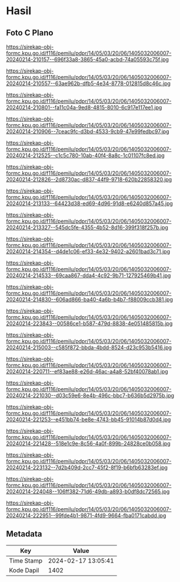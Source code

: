 # Hasil

## Foto C Plano

https://sirekap-obj-formc.kpu.go.id/f116/pemilu/pdpr/14/05/03/20/06/1405032006007-20240214-210157--696f33a8-3865-45a0-acbd-74a05593c75f.jpg

https://sirekap-obj-formc.kpu.go.id/f116/pemilu/pdpr/14/05/03/20/06/1405032006007-20240214-210557--63ae962b-dfb5-4e34-8778-012815d8c46c.jpg

https://sirekap-obj-formc.kpu.go.id/f116/pemilu/pdpr/14/05/03/20/06/1405032006007-20240214-210801--fa11c04a-9ed8-4815-8010-6c917e117ee1.jpg

https://sirekap-obj-formc.kpu.go.id/f116/pemilu/pdpr/14/05/03/20/06/1405032006007-20240214-210906--7ceac9fc-d3bd-4533-9cb9-47e99fedbc97.jpg

https://sirekap-obj-formc.kpu.go.id/f116/pemilu/pdpr/14/05/03/20/06/1405032006007-20240214-212525--c1c5c780-10ab-40f4-8a8c-1c01107fc8ed.jpg

https://sirekap-obj-formc.kpu.go.id/f116/pemilu/pdpr/14/05/03/20/06/1405032006007-20240214-212826--2d8730ac-d837-44f9-9718-620b22858320.jpg

https://sirekap-obj-formc.kpu.go.id/f116/pemilu/pdpr/14/05/03/20/06/1405032006007-20240214-213133--64423d38-ed69-4d96-91d8-e6240d857a45.jpg

https://sirekap-obj-formc.kpu.go.id/f116/pemilu/pdpr/14/05/03/20/06/1405032006007-20240214-213327--545dc5fe-4355-4b52-8d16-399f318f257b.jpg

https://sirekap-obj-formc.kpu.go.id/f116/pemilu/pdpr/14/05/03/20/06/1405032006007-20240214-214354--d4de1c06-ef33-4e32-9402-a2601bad3c71.jpg

https://sirekap-obj-formc.kpu.go.id/f116/pemilu/pdpr/14/05/03/20/06/1405032006007-20240214-214533--69caa867-dda4-4c92-9b71-127925469b41.jpg

https://sirekap-obj-formc.kpu.go.id/f116/pemilu/pdpr/14/05/03/20/06/1405032006007-20240214-214830--606ad866-ba40-4a6b-b4b7-f88009ccb381.jpg

https://sirekap-obj-formc.kpu.go.id/f116/pemilu/pdpr/14/05/03/20/06/1405032006007-20240214-223843--00586ce1-b587-479d-8838-4e051485815b.jpg

https://sirekap-obj-formc.kpu.go.id/f116/pemilu/pdpr/14/05/03/20/06/1405032006007-20240214-215003--c585f872-bbda-4bdd-8524-d23c953b5416.jpg

https://sirekap-obj-formc.kpu.go.id/f116/pemilu/pdpr/14/05/03/20/06/1405032006007-20240214-220711--ef83ae88-e26d-46ac-a4a8-52bf40078ab1.jpg

https://sirekap-obj-formc.kpu.go.id/f116/pemilu/pdpr/14/05/03/20/06/1405032006007-20240214-221030--d03c59e6-8e4b-496c-bbc7-b636b5d2975b.jpg

https://sirekap-obj-formc.kpu.go.id/f116/pemilu/pdpr/14/05/03/20/06/1405032006007-20240214-221253--e451bb74-be8e-4743-bb45-91014b87d0d4.jpg

https://sirekap-obj-formc.kpu.go.id/f116/pemilu/pdpr/14/05/03/20/06/1405032006007-20240214-221428--518e1c9e-8c56-4a0f-899b-24828ce0b058.jpg

https://sirekap-obj-formc.kpu.go.id/f116/pemilu/pdpr/14/05/03/20/06/1405032006007-20240214-223132--7d2b409d-2cc7-45f2-8f19-b6bfb63283ef.jpg

https://sirekap-obj-formc.kpu.go.id/f116/pemilu/pdpr/14/05/03/20/06/1405032006007-20240214-224048--106ff382-71d6-49db-a893-b0df8dc72565.jpg

https://sirekap-obj-formc.kpu.go.id/f116/pemilu/pdpr/14/05/03/20/06/1405032006007-20240214-222951--99fde4b1-9871-4fd9-9664-fba0171cabdd.jpg


## Metadata

| Key        | Value               |
| ---------- | ------------------- |
| Time Stamp | 2024-02-17 13:05:41 |
| Kode Dapil | 1402                |




